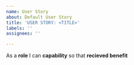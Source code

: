 ```yaml
---
name: User Story
about: Default User Story
title: 'USER STORY: <TITLE>'
labels: ''
assignees: ''

---
```


As a **role** I can **capability** so that **recieved benefit**
